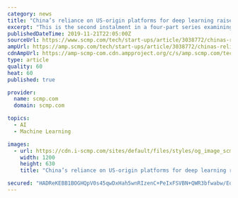 ```yaml
---
category: news
title: "China’s reliance on US-origin platforms for deep learning raises questions about country’s AI push"
excerpt: "This is the second instalment in a four-part series examining the brewing US-China war over the development and deployment of artificial intelligence technology Dependence on US frameworks for deep learning seen as significant gap in China’s AI ecosystem ..."
publishedDateTime: 2019-11-21T22:05:00Z
sourceUrl: https://www.scmp.com/tech/start-ups/article/3038772/chinas-reliance-us-origin-platforms-deep-learning-raises-questions
ampUrl: https://amp.scmp.com/tech/start-ups/article/3038772/chinas-reliance-us-origin-platforms-deep-learning-raises-questions
cdnAmpUrl: https://amp-scmp-com.cdn.ampproject.org/c/s/amp.scmp.com/tech/start-ups/article/3038772/chinas-reliance-us-origin-platforms-deep-learning-raises-questions
type: article
quality: 60
heat: 60
published: true

provider:
  name: scmp.com
  domain: scmp.com

topics:
  - AI
  - Machine Learning

images:
  - url: https://cdn.i-scmp.com/sites/default/files/styles/og_image_scmp_generic/public/d8/images/methode/2019/11/22/8b74cfc2-0b62-11ea-afcd-7b308be3ba45_image_hires_153042.jpg?itok=5Obqmhr5&amp;v=1574407849
    width: 1200
    height: 630
    title: "China’s reliance on US-origin platforms for deep learning raises questions about country’s AI push"

secured: "HADReKEBB1BOGHQpV0s45qwDxHah5wnRIzenC+PeIxFSVBN+QWR3bfwabw/EqMIph1TwjpkBV8bRwDuoUJ6Z4hGqm8RP/3YNlUzSYUKX9uZU6cFKPpLQZJEoHGNYuUcPV/kLZlKSq5Rb3Zm5eORQY1Y/PtiwS5B0LWSzHi59htBNTWUtcXT+bePLkJU4Lq/l/k5sc+ICQsBhb0NMTl3QQv4NkDuJ07wsiy6SE6QqI0pf2Cf3YqcL1ekjAsAwgJsPINA6wBjkJqOQpqcqxDI9dg==;p8H2A3ljMCAJZYjw+SXjog=="
---
```



